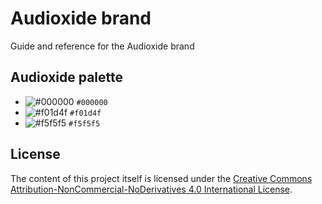 # Audioxide brand
Guide and reference for the Audioxide brand

## Audioxide palette

- ![#000000](https://placehold.it/15/000000/000000?text=+) `#000000`
- ![#f01d4f](https://placehold.it/15/f01d4f/f01d4f?text=+) `#f01d4f`
- ![#f5f5f5](https://placehold.it/15/f5f5f5/f5f5f5?text=+) `#f5f5f5`

## License

The content of this project itself is licensed under the [Creative Commons Attribution-NonCommercial-NoDerivatives 4.0 International License](http://creativecommons.org/licenses/by-nc-nd/4.0/).
